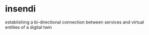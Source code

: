 # insendi
establishing a bi-directional connection between services and virtual entities of a digital twin
